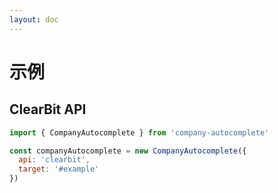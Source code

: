 ```yaml
---
layout: doc
---
```

# 示例

<script setup lang="ts">
import { getCurrentInstance, ref, onMounted } from 'vue';
import { CompanyAutocomplete } from '../../../src/main';

const app = getCurrentInstance();

const apiType = ref('clearbit');

onMounted(() => {
  new CompanyAutocomplete({
    api: 'clearbit',
    target: '#clearbit_input',
    autoFocus: true
  });

  new CompanyAutocomplete({
    api: 'qcc_open',
    target: '#qcc_open_input',
    autoFocus: false
  });

  new CompanyAutocomplete({
    api: 'qcc_global',
    target: '#qcc_global_input',
    autoFocus: false
  });
})
</script>

## ClearBit API
<div id="clearbit_input">
</div>

```js
import { CompanyAutocomplete } from 'company-autocomplete' 

const companyAutocomplete = new CompanyAutocomplete({
  api: 'clearbit',
  target: '#example'
})
```

[//]: # (## QCC Open API)

[//]: # (<div id="qcc_open_input">)

[//]: # (</div>)

[//]: # ()
[//]: # (```js)

[//]: # (import { CompanyAutocomplete } from 'company-autocomplete')

[//]: # ()
[//]: # (const companyAutocomplete = new CompanyAutocomplete&#40;{)

[//]: # (  api: 'qcc_open',)

[//]: # (  target: '#example')

[//]: # (}&#41;)

[//]: # (```)

[//]: # (## QCC Global API)

[//]: # (<div id="qcc_global_input">)

[//]: # (</div>)

[//]: # ()
[//]: # (```js)

[//]: # (import { CompanyAutocomplete } from 'company-autocomplete' )

[//]: # ()
[//]: # (const companyAutocomplete = new CompanyAutocomplete&#40;{)

[//]: # (  api: 'qcc_global',)

[//]: # (  target: '#example')

[//]: # (}&#41;)

[//]: # (```)
